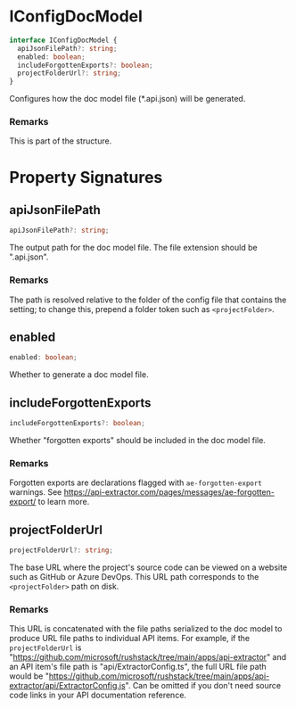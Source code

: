 # IConfigDocModel

```typescript
interface IConfigDocModel {
  apiJsonFilePath?: string;
  enabled: boolean;
  includeForgottenExports?: boolean;
  projectFolderUrl?: string;
}
```

Configures how the doc model file (\*.api.json) will be generated.

### Remarks

This is part of the structure.

# Property Signatures

## apiJsonFilePath

```typescript
apiJsonFilePath?: string;
```

The output path for the doc model file. The file extension should be ".api.json".

### Remarks

The path is resolved relative to the folder of the config file that contains the setting; to change this, prepend a folder token such as `<projectFolder>`.

## enabled

```typescript
enabled: boolean;
```

Whether to generate a doc model file.

## includeForgottenExports

```typescript
includeForgottenExports?: boolean;
```

Whether "forgotten exports" should be included in the doc model file.

### Remarks

Forgotten exports are declarations flagged with `ae-forgotten-export` warnings. See https://api-extractor.com/pages/messages/ae-forgotten-export/ to learn more.

## projectFolderUrl

```typescript
projectFolderUrl?: string;
```

The base URL where the project's source code can be viewed on a website such as GitHub or Azure DevOps. This URL path corresponds to the `<projectFolder>` path on disk.

### Remarks

This URL is concatenated with the file paths serialized to the doc model to produce URL file paths to individual API items. For example, if the `projectFolderUrl` is "https://github.com/microsoft/rushstack/tree/main/apps/api-extractor" and an API item's file path is "api/ExtractorConfig.ts", the full URL file path would be "https://github.com/microsoft/rushstack/tree/main/apps/api-extractor/api/ExtractorConfig.js".
Can be omitted if you don't need source code links in your API documentation reference.
